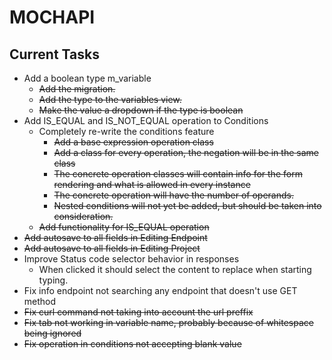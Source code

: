 # MOCHAPI

## Current Tasks
  
- Add a boolean type m_variable
  - ~~Add the migration.~~
  - ~~Add the type to the variables view.~~
  - ~~Make the value a dropdown if the type is boolean~~
- Add IS_EQUAL and IS_NOT_EQUAL operation to Conditions
  - Completely re-write the conditions feature
    - ~~Add a base expression operation class~~
    - ~~Add a class for every operation, the negation will be in the same class~~
    - ~~The concrete operation classes will contain info for the form rendering 
    and what is allowed in every instance~~
    - ~~The concrete operation will have the number of operands.~~
    - ~~Nested conditions will not yet be added, but should be taken into
    consideration.~~
  - ~~Add functionality for IS_EQUAL operation~~
- ~~Add autosave to all fields in Editing Endpoint~~
- ~~Add autosave to all fields in Editing Project~~
- Improve Status code selector behavior in responses
  - When clicked it should select the content to replace when
  starting typing.
- Fix info endpoint not searching any endpoint that doesn't use GET method
- ~~Fix curl command not taking into account the url preffix~~
- ~~Fix tab not working in variable name, probably because of whitespace being ignored~~
- ~~Fix operation in conditions not accepting blank value~~